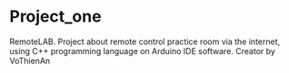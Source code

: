 # Project_one
RemoteLAB. Project about remote control practice room via the internet, using C++ programming language on Arduino IDE software.
Creator by VoThienAn
